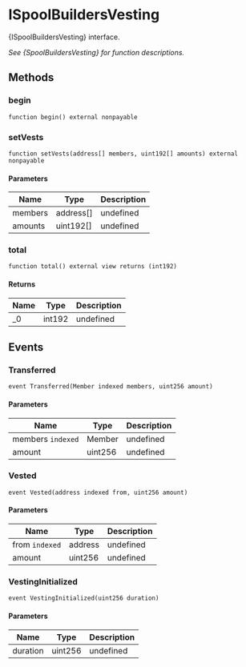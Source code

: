 # ISpoolBuildersVesting





{ISpoolBuildersVesting} interface.

*See {SpoolBuildersVesting} for function descriptions.*

## Methods

### begin

```solidity
function begin() external nonpayable
```






### setVests

```solidity
function setVests(address[] members, uint192[] amounts) external nonpayable
```





#### Parameters

| Name | Type | Description |
|---|---|---|
| members | address[] | undefined
| amounts | uint192[] | undefined

### total

```solidity
function total() external view returns (int192)
```






#### Returns

| Name | Type | Description |
|---|---|---|
| _0 | int192 | undefined



## Events

### Transferred

```solidity
event Transferred(Member indexed members, uint256 amount)
```





#### Parameters

| Name | Type | Description |
|---|---|---|
| members `indexed` | Member | undefined |
| amount  | uint256 | undefined |

### Vested

```solidity
event Vested(address indexed from, uint256 amount)
```





#### Parameters

| Name | Type | Description |
|---|---|---|
| from `indexed` | address | undefined |
| amount  | uint256 | undefined |

### VestingInitialized

```solidity
event VestingInitialized(uint256 duration)
```





#### Parameters

| Name | Type | Description |
|---|---|---|
| duration  | uint256 | undefined |




